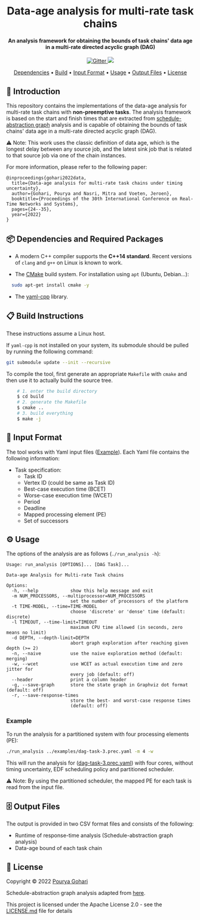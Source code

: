 <h1 align="center">
  Data-age analysis for multi-rate task chains
</h1>

<h4 align="center">An analysis framework for obtaining the bounds of task chains' data age in a multi-rate directed acyclic graph (DAG)</h4>

<p align="center">
  <a href="https://github.com/porya-gohary/Multi-rate-DAG-Framework/blob/master/LICENSE.md">
    <img src="https://img.shields.io/hexpm/l/apa"
         alt="Gitter">
  </a>
    <img src="https://img.shields.io/badge/Made%20with-C++-orange">

</p>
<p align="center">
  <a href="#-dependencies-and-required-packages">Dependencies</a> •
  <a href="#-build-instructions">Build</a> •
  <a href="#-input-format">Input Format</a> •
  <a href="#%EF%B8%8F-usage">Usage</a> •
  <a href="#%EF%B8%8F-output-files">Output Files</a> •
  <a href="#-license">License</a>
</p>

## 📜 Introduction
This repository contains the implementations of the data-age analysis for multi-rate task chains with **non-preemptive tasks**. 
The analysis framework is based on the start and finish times that are extracted from [schedule-abstraction graph](https://github.com/gnelissen/np-schedulability-analysis) analysis 
and is capable of obtaining the bounds of task chains' data age in a multi-rate directed acyclic graph (DAG).

⚠️ Note: This work uses the classic definition of data age, which is the longest delay between any source job,
and the latest sink job that is related to that source job via one of the chain instances.

For more information, please refer to the following paper:
```
@inproceedings{gohari2022data,
  title={Data-age analysis for multi-rate task chains under timing uncertainty},
  author={Gohari, Pourya and Nasri, Mitra and Voeten, Jeroen},
  booktitle={Proceedings of the 30th International Conference on Real-Time Networks and Systems},
  pages={24--35},
  year={2022}
}
```

## 📦 Dependencies and Required Packages
- A modern C++ compiler supports the **C++14 standard**. Recent versions of `clang` and `g++` on Linux is known to work.

- The [CMake](https://cmake.org) build system. For installation using `apt` (Ubuntu, Debian...):
```bash
  sudo apt-get install cmake -y
```
- The [yaml-cpp](https://github.com/jbeder/yaml-cpp) library.


## 📋 Build Instructions
These instructions assume a Linux host.

If `yaml-cpp` is not installed on your system, its submodule should be pulled by running the following command:
```bash
git submodule update --init --recursive
```

To compile the tool, first generate an appropriate `Makefile` with `cmake` and then use it to actually build the source tree.
```bash
    # 1. enter the build directory
    $ cd build
    # 2. generate the Makefile
    $ cmake ..
    # 3. build everything
    $ make -j

```

## 📄 Input Format
The tool works with Yaml input files ([Example](./examples/dag-task-3.prec.yaml)). Each Yaml file contains the following information:
- Task specification:
    * Task ID 
    * Vertex ID (could be same as Task ID)
    * Best-case execution time (BCET)
    * Worse-case execution time (WCET)
    * Period
    * Deadline
    * Mapped processing element (PE)
    * Set of successors
  
## ⚙️ Usage
The options of the analysis are as follows (`./run_analysis -h`):
```
Usage: run_analysis [OPTIONS]... [DAG Task]...

Data-age Analysis for Multi-rate Task chains

Options:
  -h, --help            show this help message and exit
  -m NUM_PROCESSORS, --multiprocessor=NUM_PROCESSORS
                        set the number of processors of the platform
  -t TIME-MODEL, --time=TIME-MODEL
                        choose 'discrete' or 'dense' time (default: discrete)
  -l TIMEOUT, --time-limit=TIMEOUT
                        maximum CPU time allowed (in seconds, zero means no limit)
  -d DEPTH, --depth-limit=DEPTH
                        abort graph exploration after reaching given depth (>= 2)
  -n, --naive           use the naive exploration method (default: merging)
  -w, --wcet            use WCET as actual execution time and zero jitter for
                        every job (default: off)
  --header              print a column header
  -g, --save-graph      store the state graph in Graphviz dot format (default: off)
  -r, --save-response-times
                        store the best- and worst-case response times
                        (default: off)
```
### Example
To run the analysis for a partitioned system with four processing elements (PE):
```bash
./run_analysis ../examples/dag-task-3.prec.yaml -m 4 -w
```
This will run the analysis for ([dag-task-3.prec.yaml](./examples/dag-task-3.prec.yaml)) with four cores, without timing uncertainty, EDF scheduling policy and partitioned scheduler.

⚠️ Note: By using the partitioned scheduler, the mapped PE for each task is read from the input file.


## 🗄️ Output Files
The output is provided in two CSV format files and consists of the following:

* Runtime of response-time analysis (Schedule-abstraction graph analysis)
* Data-age bound of each task chain




## 📜 License
Copyright © 2022 [Pourya Gohari](https://pourya-gohari.ir)

Schedule-abstraction graph analysis adapted from [here](https://github.com/gnelissen/np-schedulability-analysis).

This project is licensed under the Apache License 2.0 - see the [LICENSE.md](LICENSE.md) file for details